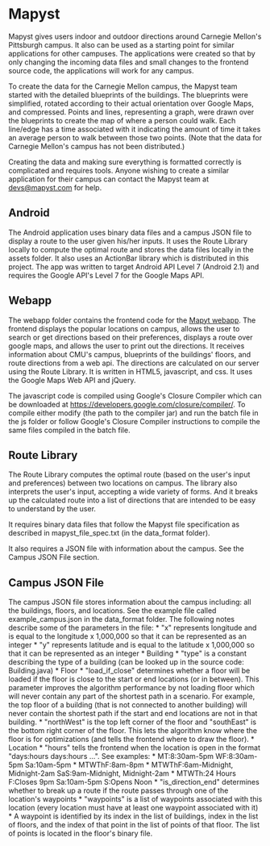 Mapyst
======

Mapyst gives users indoor and outdoor directions around Carnegie Mellon's Pittsburgh campus. It also can be used as a starting point for similar applications for other campuses. The applications were created so that by only changing the incoming data files and small changes to the frontend source code, the applications will work for any campus.

To create the data for the Carnegie Mellon campus, the Mapyst team started with the detailed blueprints of the buildings. The blueprints were simplified, rotated according to their actual orientation over Google Maps, and compressed. Points and lines, representing a graph, were drawn over the blueprints to create the map of where a person could walk. Each line/edge has a time associated with it indicating the amount of time it takes an average person to walk between those two points. (Note that the data for Carnegie Mellon's campus has not been distributed.)

Creating the data and making sure everything is formatted correctly is complicated and requires tools. Anyone wishing to create a similar application for their campus can contact the Mapyst team at [devs@mapyst.com](mailto:devs@mapyst.com) for help.


Android
-------
The Android application uses binary data files and a campus JSON file to display a route to the user given his/her inputs. It uses the Route Library locally to compute the optimal route and stores the data files locally in the assets folder. It also uses an ActionBar library which is distributed in this project. The app was written to target Android API Level 7 (Android 2.1) and requires the Google API's Level 7 for the Google Maps API.


Webapp
------

The webapp folder contains the frontend code for the [Mapyt webapp](http://www.mapyst.com/webapp). The frontend displays the popular locations on campus, allows the user to search or get directions based on their preferences, displays a route over google maps, and allows the user to print out the directions. It receives information about CMU's campus, blueprints of the buildings' floors, and route directions from a web api. The directions are calculated on our server using the Route Library. It is written in HTML5, javascript, and css. It uses the Google Maps Web API and jQuery.

The javascript code is compiled using Google's Closure Compiler which can be downloaded at https://developers.google.com/closure/compiler/. To compile either modify (the path to the compiler jar) and run the batch file in the js folder or follow Google's Closure Compiler instructions to compile the same files compiled in the batch file.


Route Library
-------------
The Route Library computes the optimal route (based on the user's input and preferences) between two locations on campus. The library also interprets the user's input, accepting a wide variety of forms. And it breaks up the calculated route into a list of directions that are intended to be easy to understand by the user.

It requires binary data files that follow the Mapyst file specification as described in mapyst_file_spec.txt (in the data_format folder).

It also requires a JSON file with information about the campus. See the Campus JSON File section.


Campus JSON File
----------------
The campus JSON file stores information about the campus including: all the buildings, floors, and locations. See the example file called example_campus.json in the data_format folder. The following notes describe some of the parameters in the file:
	* "x" represents longitude and is equal to the longitude x 1,000,000 so that it can be represented as an integer
	* "y" represents latitude and is equal to the latitude x 1,000,000 so that it can be represented as an integer
	* Building
		* "type" is a constant describing the type of a building (can be looked up in the source code: Building.java)
	* Floor
		* "load_if_close" determines whether a floor will be loaded if the floor is close to the start or end locations (or in between). This parameter improves the algorithm performance by not loading floor which will never contain any part of the shortest path in a scenario. For example, the top floor of a building (that is not connected to another building) will never contain the shortest path if the start and end locations are not in that building.
		* "northWest" is the top left corner of the floor and "southEast" is the bottom right corner of the floor. This lets the algorithm know where the floor is for optimizations (and tells the frontend where to draw the floor).
	* Location
		* "hours" tells the frontend when the location is open in the format "days:hours days:hours ...". See examples:
			* MT:8:30am-5pm WF:8:30am-5pm Sa:10am-5pm
			* MTWThF:8am-8pm
			* MTWThF:6am-Midnight, Midnight-2am SaS:9am-Midnight, Midnight-2am
			* MTWTh:24 Hours F:Closes 9pm Sa:10am-5pm S:Opens Noon
		* "is_direction_end" determines whether to break up a route if the route passes through one of the location's waypoints
		* "waypoints" is a list of waypoints associated with this location (every location must have at least one waypoint associated with it)
			* A waypoint is identified by its index in the list of buildings, index in the list of floors, and the index of that point in the list of points of that floor. The list of points is located in the floor's binary file.